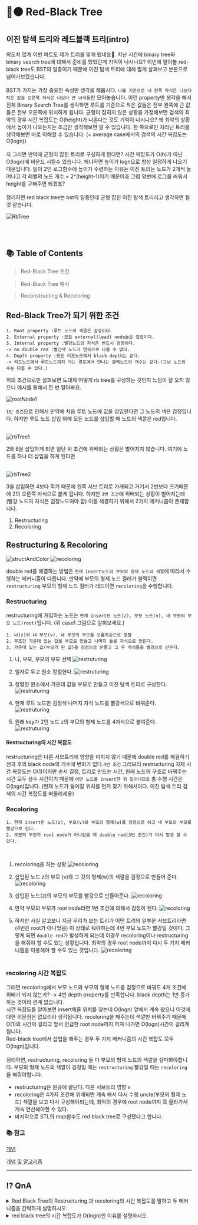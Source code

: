 # 🔴⚫️ Red-Black Tree
## 이진 탐색 트리와 레드블랙 트리(intro)

의도치 않게 이번 파트도 제가 트리를 맞게 됐네요🙂. 지난 시간에 binary tree와 binary search tree에 대해서 준비를 했었던게 기억이 나시나요? 
이번에 알아볼 red-black tree도 BST의 일종이기 때문에 이진 탐색 트리에 대해 짧게 살펴보고 본론으로 넘어가보겠습니다.
<br><br>
BST가 가지는 가장 중요한 속성만 생각을 해봅시다. `나를 기준으로 내 왼쪽 자식은 나보다 작은 값을 오른쪽 자식은 나보다 큰 녀석들`만 모아놓습니다. 이런 property만 생각을 해서 전체 Binary Search Tree를 생각하면 루트를 기준으로 작은 값들은 전부 왼쪽에 큰 값들은 전부 오른쪽에 위치하게 됩니다. 균형이 잡히지 않은 상황을 가정해보면 검색의 최악의 경우 시간 복잡도는 O(height)가 나온다는 것도 기억이 나시나요? 왜 최악의 상황에서 높이가 나오는지는 조금만 생각해보면 알 수 있습니다. 한 쪽으로만 자라난 트리를 생각해보면 바로 이해할 수 있습니다. (+ average case에서의 검색의 시간 복잡도는 O(logn))
<br><br>
자 그러면 만약에 균형이 잡힌 트리로 구성하게 된다면? 시간 복잡도가 O(h)가 아닌 O(logn)에 바운드 시킬수 있습니다. 왜냐하면 높이가 logn으로 항상 일정하게 나오기 때문입니다. 밑이 2인 로그함수에 높이가 수렴하는 이유는 이진 트리는 노드가 2개씩 늘어나고 각 레벨의 노드 개수 = 2^(height-1)이기 때문이죠 그럼 양변에 로그를 씌워서 height를 구해주면 되겠죠?
<br><br>
정리하면 red black tree는 bst의 일종인데 균형 잡힌 이진 탐색 트리라고 생각하면 될 것 같습니다.
<br>

![RbTree](img/RBTree/RbTree.png)

<br><br>

## 📚 Table of Contents
> Red-Black Tree 조건 

> Red-Black Tree 예시

> Reconstructing & Recoloring

## Red-Black Tree가 되기 위한 조건
```
1. Root property :루트 노드의 색깔은 검정이다.
2. External property :모든 external(lead) node들은 검정이다.
3. Internal property :빨강노드의 자식은 반드시 검정이다.
-> no double red :빨간색 노드가 연속으로 나올 수 없다.
4. Depth property :모든 리프노드에서 black depth는 같다.
-> 리프노드에서 루트노드까지 가는 경로에서 만나는 블랙노드의 개수는 같다.(그냥 노드의 수는 다를 수 있다.)
```
위의 조건으로만 살펴보면 도대체 어떻게 rb tree를 구성하는 것인지 느낌이 잘 오지 않으니 예시를 통해서 한 번 알아봐요.

![rootNode1](img/RBTree/rootNode1.png)

`1번 조건`으로 인해서 만약에 처음 루트 노드에 값을 삽입한다면 그 노드의 색은 검정입니다. 하지만 루트 노드 삽입 외에 모든 노드를 삽입할 때 노드의 색깔은 red입니다.
<br><br>

![rbTree1](img/RBTree/RBTree1.png)

2와 8을 삽입하게 되면 일단 위 조건에 위배되는 상황은 벌어지지 않습니다. 여기에 노드를 하나 더 삽입을 하게 된다면
<br><br>

![rbTree2](img/RBTree/RBTree2.png)

3을 삽입하면 4보다 작기 때문에 왼쪽 서브 트리로 가게되고 거기서 2번보다 크기때문에 2의 오른쪽 자식으로 붙게 됩니다. 하지만 `3번 조건`에 위배되는 상황이 벌어지는데 (빨강 노드의 자식은 검정노드여야 함) 이를 해결하기 위해서 2가지 메커니즘이 존재합니다.

1. Restructuring
2. Recoloring

## Restructuring & Recoloring

![structAndColor](img/RBTree/restructingAndRecoloring.png)
![recoloring](img/RBTree/recoloring.png)

double red를 해결하는 방법은 `현재 insert노드의 부모의 형제 노드의 색깔`에 따라서 수행하는 메커니즘이 다릅니다.
만약에 부모의 형제 노드 컬러가 블랙이면 `restructuring` 부모의 형제 노드 컬러가 레드이면 `recoloring`을 수행합니다.

### Restructuring
restructuring에 개입하는 노드는 `현재 insert된 노드(z), 부모 노드(v), 내 부모의 부모 노드(root)`입니다. (위 case1 그림으로 살펴보세요.)

```
1. 나(z)와 내 부모(v), 내 부모의 부모를 오름차순으로 정렬
2. 무조건 가운데 있는 값을 부모로 만들고 나머지 둘을 자식으로 만든다.
3. 가운데 있는 값(부모가 된 값)을 검정으로 만들고 그 두 자식들을 빨강으로 만든다.
```


1. 나, 부모, 부모의 부모 선택
![restruturing](img/RBTree/restructuring.png)

2. 일자로 두고 원소 정렬한다.
![restruturing](img/RBTree/restructuring2.png)

3. 정렬된 원소에서 가운데 값을 부모로 만들고 이진 탐색 트리로 구성한다.
![restruturing](img/RBTree/restructuring3.png)

4. 현재 루트 노드만 검정색 나머지 자식 노드를 빨강색으로 바꿔준다.
![restruturing](img/RBTree/restructuring4.png)

5. 원래 key가 2인 노드 z의 부모의 형제 노드를 4자식으로 붙여준다.
![restruturing](img/RBTree/restructuring5.png)

#### Restructuring의 시간 복잡도

restructuring은 다른 서브트리에 영향을 미치지 않기 때문에 double red를 해결하기 전과 후의 black node의 개수에 변화가 없다.`4번 조건`
그러므러 restructuring 자체 시간 복잡도는 O(1)이지만 순서 결정, 트리로 만드는 시간, 원래 노드의 구조로 바꿔주는 시간 모두 상수 시간이기 때문에 `어떤 노드를 insert한 뒤 일어나므로` 총 수행 시간은 O(logn)입니다. (현재 노드가 들어갈 위치를 먼저 찾기 위해서이다. 이진 탐색 트리 검색의 시간 복잡도를 떠올리세용)


### Recoloring
```
1. 현재 insert된 노드(z), 부모(v)와 부모의 형제(w)를 검정으로 하고 내 부모의 부모를 빨강으로 한다.
2. 부모의 부모가 root node가 아니었을 때 double red(3번 조건)가 다시 발생 할 수 있다.
```

<br>

1. recoloring을 하는 상황
![recoloring](img/RBTree/recoloring1.png)

2. 삽입된 노드 z의 부모 (v)와 그 것의 형제(w)의 색깔을 검정으로 만들어 준다.
![recoloring](img/RBTree/recoloring2.png)

3. 삽입된 노드(z)의 부모의 부모를 빨강으로 만들어준다.
![recoloring](img/RBTree/recoloring3.png)

4. 만약 부모의 부모가 root node라면 1번 조건에 의해서 검정이 된다.
![recoloring](img/RBTree/recoloring4.png)

5. 하지만 사실 알고보니 지금 우리가 보는 트리가 어떤 트리의 일부분 서브트리라면 (4번은 root가 아니었음) 이 상태로 둬야하는데 4번 부모 노드가 빨강일 것이다. 그렇게 되면 `double red`가 발생하게 되는데 이경우 recoloring이나 restructuring을 해줘야 할 수도 있는 상황입니다. 최악의 경우 root node까지 다시 두 가지 메커니즘을 이용해야 할 수도 있는 것입니다.
![recoloring](img/RBTree/recoloring5.png)
<br><br>

### recoloring 시간 복잡도
그러면 recoloring에서 부모 노드와 부모의 형제 노드를 검정으로 바꿔도 4개 조건에 위배가 되지 않는가?
-> 4번 depth property를 만족합니다. black depth는 1만 증가하는 것이라 관계 없습니다.
<br>
시간 복잡도를 알아보면 insert해줄 위치를 찾는데 O(logn) 앞에서 계속 봤으니 이것에 대한 의문점은 없으리라 생각됩니다. recoloring을 해주는데 색깔만 바꿔주기 때문에 O(1)의 시간이 걸리고 앞서 언급한 root node까지 퍼져 나가면 O(logn)시간이 걸리게 됩니다.
<br>
Red-black tree에서 삽입을 해주는 경우 두 가지 메커니즘의 시간 복잡도 모두 O(logn)입니다.
<br><br>
정리하면, restructuring, recoloring 둘 다 부모의 형제 노드의 색깔을 살파봐야합니다. 부모의 형제 노드의 색깔이 검정일 때는 `restructuring` 빨강일 때는 `recoloring`을 해줘야합니다.
- restructuring은 원큐에 끝난다. 다른 서브트리 영향 x
- recoloring은 4가지 조건에 위배되면 계속 해서 다시 수행 uncle(부모의 형제 노드) 색깔을 보고 다시 구성해야되는데, 최악의 경우에 root node까지 쭉 올라가서 계속 연산해야할 수 있다.
- 마지막으로 STL의 map함수도 red black tree로 구성됐다고 합니다.

### 📚 참고

[개념](https://ko.wikipedia.org/wiki/%EB%A0%88%EB%93%9C-%EB%B8%94%EB%9E%99_%ED%8A%B8%EB%A6%AC)
<br>

[개념 및 알고리즘](https://zeddios.tistory.com/237)

***
## ⁉️ QnA
<details>
<summary>Red Black Tree의 Restructuring 과 recoloring의 시간 복잡도를 말하고 두 메커니즘을 간략하게 설명하시오.</summary>
<div markdown="2">
우선 시간 복잡도는 recoloring,restructuring 모두 O(logn)의 시간 복잡도를 갖게 됩니다. 왜냐하면 삽입될 위치를 찾고 그 위치로 부터 색깔을 맞추는 것 모두 O(1)인 상수 시간이 걸리기 때문입니다. 
첫 번째로 restructuring은 부모의 형제 색깔이 검정일 때 이용합니다. 사용되는 노드로는 삽입되는 노드, 부모 노드, 부모의 부모 노드입니다. 이 세 개 노드를 정렬하고 가운데 값을 부모 노드로 만들고 나머지 두 노드로 이진 탐색 노드로 구성합니다. 그 뒤 원래 있던 노드를 이어서 붙여줍니다.
두 번째로 recoloring은 부모의 형제 색깔이 빨강일 때 이용합니다. 현재 삽입된 부모와 부모의 형제의 색깔을 검정으로 만들어주고 부모의 부모 노드는 빨강으로 만들어 줍니다.만약 부모의 부모 노드가 root 노드였으면 1번 조건에 의해 root가 다시 검정색으로 바뀝니다. 만약에 root node가 아니었고 서브 트리였다면 다시 recoloring이나 restructuring을 수행합니다.

</div>
</details>

<details>
<summary>red black tree의 시간 복잡도가 O(logn)인 이유를 설명하시오.</summary>
<div markdown="2">       


</div>
</details>